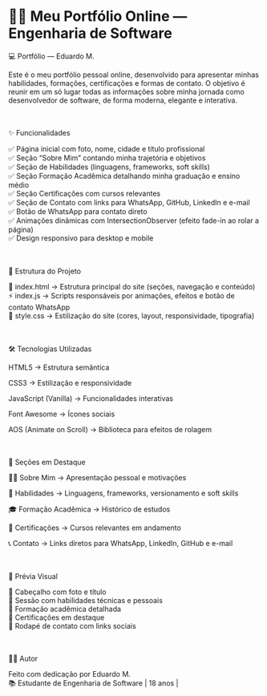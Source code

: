# 👨‍💻 Meu Portfólio Online — Engenharia de Software
💻 Portfólio — Eduardo M.

Este é o meu portfólio pessoal online, desenvolvido para apresentar minhas habilidades, formações, certificações e formas de contato.
O objetivo é reunir em um só lugar todas as informações sobre minha jornada como desenvolvedor de software, de forma moderna, elegante e interativa. <br> <br> <br>

✨ Funcionalidades

✅ Página inicial com foto, nome, cidade e título profissional <br>
✅ Seção “Sobre Mim” contando minha trajetória e objetivos <br>
✅ Seção de Habilidades (linguagens, frameworks, soft skills) <br>
✅ Seção Formação Acadêmica detalhando minha graduação e ensino médio <br>
✅ Seção Certificações com cursos relevantes <br>
✅ Seção de Contato com links para WhatsApp, GitHub, LinkedIn e e-mail <br>
✅ Botão de WhatsApp para contato direto <br>
✅ Animações dinâmicas com IntersectionObserver (efeito fade-in ao rolar a página) <br>
✅ Design responsivo para desktop e mobile <br> <br> <br>

📌 Estrutura do Projeto

📂 index.html → Estrutura principal do site (seções, navegação e conteúdo) <br>
⚡ index.js → Scripts responsáveis por animações, efeitos e botão de contato WhatsApp <br>
🎨 style.css → Estilização do site (cores, layout, responsividade, tipografia) <br> <br> <br>

🛠️ Tecnologias Utilizadas

HTML5 → Estrutura semântica

CSS3 → Estilização e responsividade

JavaScript (Vanilla) → Funcionalidades interativas

Font Awesome → Ícones sociais

AOS (Animate on Scroll) → Biblioteca para efeitos de rolagem <br> <br> <br>

🎨 Seções em Destaque

🧑‍💻 Sobre Mim → Apresentação pessoal e motivações

🚀 Habilidades → Linguagens, frameworks, versionamento e soft skills

🎓 Formação Acadêmica → Histórico de estudos

📜 Certificações → Cursos relevantes em andamento

📞 Contato → Links diretos para WhatsApp, LinkedIn, GitHub e e-mail <br> <br> <br>

📸 Prévia Visual

📍 Cabeçalho com foto e título <br>
📍 Sessão com habilidades técnicas e pessoais <br>
📍 Formação acadêmica detalhada <br>
📍 Certificações em destaque <br>
📍 Rodapé de contato com links sociais <br> <br> <br>





👨‍💻 Autor <br>

Feito com dedicação por Eduardo M. <br>
📚 Estudante de Engenharia de Software | 18 anos |

